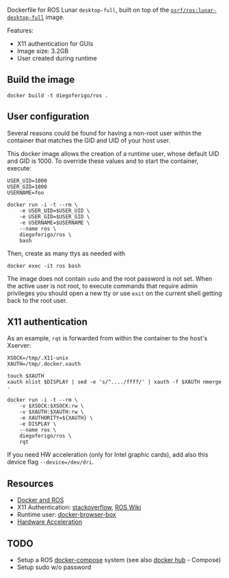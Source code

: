 Dockerfile for ROS Lunar `desktop-full`, built on top of the
[`osrf/ros:lunar-desktop-full`](https://hub.docker.com/r/osrf/ros/) image.

Features:

* X11 authentication for GUIs
* Image size: 3.2GB
* User created during runtime

## Build the image

```
docker build -t diegoferigo/ros .
```

## User configuration

Several reasons could be found for having a non-root user within the container
that matches the GID and UID of your host user.

This docker image allows the creation of a runtime user, whose default UID and
GID is 1000. To override these values and to start the container, execute:

```
USER_UID=1000
USER_GID=1000
USERNAME=foo

docker run -i -t --rm \
	-e USER_UID=$USER_UID \
	-e USER_GID=$USER_GID \
	-e USERNAME=$USERNAME \
	--name ros \
	diegoferigo/ros \
	bash
```

Then, create as many ttys as needed with

```
docker exec -it ros bash
```

The image does not contain `sudo` and the root password is not set. When the active
user is not root, to execute commands that require admin privileges you should
open a new tty or use `exit` on the current shell getting back to the root user.

## X11 authentication

As an example, `rqt` is forwarded from within the container to the host's Xserver:

```
XSOCK=/tmp/.X11-unix
XAUTH=/tmp/.docker.xauth

touch $XAUTH
xauth nlist $DISPLAY | sed -e 's/^..../ffff/' | xauth -f $XAUTH nmerge -

docker run -i -t --rm \
	-v $XSOCK:$XSOCK:rw \
	-v $XAUTH:$XAUTH:rw \
	-e XAUTHORITY=${XAUTH} \
	-e DISPLAY \
	--name ros \
	diegoferigo/ros \
	rqt
```

If you need HW acceleration (only for Intel graphic cards), add also this device
flag `--device=/dev/dri`.

## Resources

* [Docker and ROS][0]
* X11 Authentication: [stackoverflow][1], [ROS Wiki][2]
* Runtime user: [docker-browser-box][6]
* [Hardware Acceleration][3]

## TODO

* Setup a ROS [docker-compose][4] system (see also [docker hub][5] - Compose)
* Setup sudo w/o password

[0]: http://wiki.ros.org/docker/Tutorials
[1]: https://stackoverflow.com/questions/16296753/can-you-run-gui-apps-in-a-docker-container
[2]: http://wiki.ros.org/docker/Tutorials/GUI
[3]: http://wiki.ros.org/docker/Tutorials/Hardware%20Acceleration
[4]: http://toddsampson.com/post/131227320927/docker-experimental-networking-and-ros
[5]: https://hub.docker.com/_/ros/
[6]: https://github.com/sameersbn/docker-browser-box
